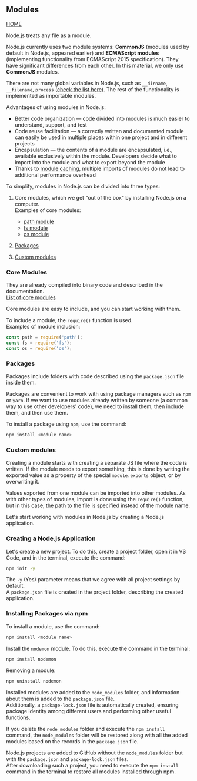 ## Modules

[HOME](../README.md)

Node.js treats any file as a module.

Node.js currently uses two module systems: **CommonJS** (modules used by default in Node.js, appeared earlier) and **ECMAScript modules** (implementing functionality from ECMAScript 2015 specification). They have significant differences from each other. In this material, we only use **CommonJS** modules.

There are not many global variables in Node.js, such as `__dirname`, `__filename`, `process` ([check the list here](https://nodejs.org/dist/latest-v14.x/docs/api/globals.html#globals_global_objects)). The rest of the functionality is implemented as importable modules.

Advantages of using modules in Node.js:

- Better code organization — code divided into modules is much easier to understand, support, and test
- Code reuse facilitation — a correctly written and documented module can easily be used in multiple places within one project and in different projects
- Encapsulation — the contents of a module are encapsulated, i.e., available exclusively within the module. Developers decide what to import into the module and what to export beyond the module
- Thanks to [module caching](https://nodejs.org/dist/latest-v14.x/docs/api/modules.html#modules_caching), multiple imports of modules do not lead to additional performance overhead

To simplify, modules in Node.js can be divided into three types:

1. Core modules, which we get "out of the box" by installing Node.js on a computer.  
   Examples of core modules:

   - [path module](module/path.md)
   - [fs module](module/fs.md)
   - [os module](module/os.md)

2. [Packages](module/npm-module.md)
3. [Custom modules](module/create-module.md)

### Core Modules

They are already compiled into binary code and described in the documentation.  
[List of core modules](https://nodejs.org/dist/latest-v14.x/docs/api/)

Core modules are easy to include, and you can start working with them.

To include a module, the `require()` function is used.  
Examples of module inclusion:

```js
const path = require('path');
const fs = require('fs');
const os = require('os');
```

### Packages

Packages include folders with code described using the `package.json` file inside them.

Packages are convenient to work with using package managers such as `npm` or `yarn`. If we want to use modules already written by someone (a common way to use other developers' code), we need to install them, then include them, and then use them.

To install a package using `npm`, use the command:

```bash
npm install <module name>
```

### Custom modules

Creating a module starts with creating a separate JS file where the code is written. If the module needs to export something, this is done by writing the exported value as a property of the special `module.exports` object, or by overwriting it.

Values exported from one module can be imported into other modules. As with other types of modules, import is done using the `require()` function, but in this case, the path to the file is specified instead of the module name.

Let's start working with modules in Node.js by creating a Node.js application.

### Creating a Node.js Application

Let's create a new project. To do this, create a project folder, open it in VS Code, and in the terminal, execute the command:

```bash
npm init -y
```

The `-y` (Yes) parameter means that we agree with all project settings by default.  
A `package.json` file is created in the project folder, describing the created application.

### Installing Packages via npm

To install a module, use the command:

```bash
npm install <module name>
```

Install the `nodemon` module. To do this, execute the command in the terminal:

```bash
npm install nodemon
```

Removing a module:

```bash
npm uninstall nodemon
```

Installed modules are added to the `node_modules` folder, and information about them is added to the `package.json` file.  
Additionally, a `package-lock.json` file is automatically created, ensuring package identity among different users and performing other useful functions.

If you delete the `node_modules` folder and execute the `npm install` command, the `node_modules` folder will be restored along with all the added modules based on the records in the `package.json` file.

Node.js projects are added to GitHub without the `node_modules` folder but with the `package.json` and `package-lock.json` files.  
After downloading such a project, you need to execute the `npm install` command in the terminal to restore all modules installed through npm.
